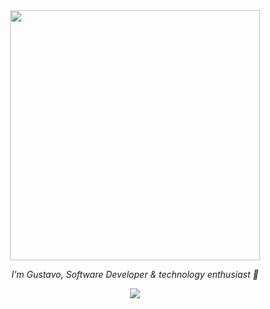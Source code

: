 <div align="center">
  <img src="https://media.giphy.com/media/Qo2dupDib32rkTY4hX/giphy.gif" width="400"/>
  
  *I'm Gustavo, Software Developer & technology enthusiast :love_you_gesture:*
  
  <img src="https://skillicons.dev/icons?i=linux,git,html,css,js,nodejs&theme=dark&perline=6" />
</div>
